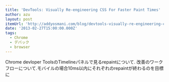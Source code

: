 ```yaml
---
title: 'DevTools: Visually Re-engineering CSS For Faster Paint Times'
author: azu
layout: post
itemUrl: 'http://addyosmani.com/blog/devtools-visually-re-engineering-css-for-faster-paint-times/'
date: '2013-02-27T15:00:00.000Z'
tags:
  - Chrome
  - デバック
  - browser
---
```

Chrome devloper ToolsのTimelineパネルで見るrepaintについて.
改善のワークフローについて.モバイルの場合10ms以内にそれぞれのrepaintが終わるのを目標に
